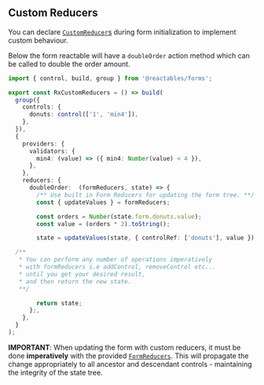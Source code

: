 ## Custom Reducers

You can declare [`CustomReducer`s](/references/forms-api#api-custom-reducers) during form initialization to implement custom behaviour.

Below the form reactable will have a `doubleOrder` action method which can be called to double the order amount.

```typescript
import { control, build, group } from '@reactables/forms';

export const RxCustomReducers = () => build(
  group({
    controls: {
      donuts: control(['1', 'min4']),
    },
  }),
  {
    providers: {
      validators: {
        min4: (value) => ({ min4: Number(value) < 4 }),
      },
    },
    reducers: {
      doubleOrder:  (formReducers, state) => {
        /** Use built in Form Reducers for updating the form tree. **/
        const { updateValues } = formReducers;

        const orders = Number(state.form.donuts.value);
        const value = (orders * 2).toString();

        state = updateValues(state, { controlRef: ['donuts'], value });

  /**
   * You can perform any number of operations imperatively
   * with formReducers i.e addControl, removeControl etc...
   * until you get your desired result,
   * and then return the new state.
   **/

        return state;
      };,
    },
  }
);

```

**IMPORTANT**: When updating the form with custom reducers, it must be done **imperatively** with the provided [`FormReducers`](/references/forms-api#api-form-reducers). This will propagate the change appropriately to all ancestor and descendant controls - maintaining the integrity of the state tree.
